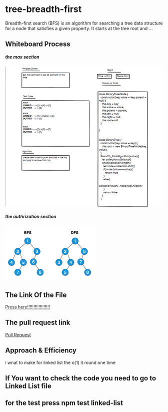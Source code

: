 # tree-breadth-first
Breadth-first search (BFS) is an algorithm for searching a tree data structure for a node that satisfies a given property. It starts at the tree root and ...
## Whiteboard Process
##### the max section
![image](./wight.png)

##### the authrization section
![image](./download.png)

## The Link Of the File
[Press here!!!!!!!!!!!!!!!!!!](https://github.com/lithhalim/data-structures-and-algorithms/blob/main/javascript/tree2%20copy/binerytree.js)

## The pull request link
[Pull Request](https://github.com/lithhalim/data-structures-and-algorithms/pulls)
## Approach & Efficiency
i wnat to make for linked list the o(1) it round one time

## If You want to check the code you need to go to Linked List file 
## for the test press npm test linked-list

